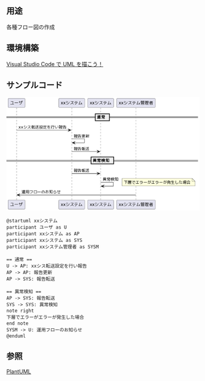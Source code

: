 ## 用途
各種フロー図の作成

## 環境構築
[Visual Studio Code で UML を描こう！](https://qiita.com/couzie/items/9dedb834c5aff09ea7b2)

## サンプルコード
![PlantUML](./images/PlantUML.png) 
```
@startuml xxシステム
participant ユーザ as U
participant xxシステム as AP 
participant xxシステム as SYS
participant xxシステム管理者 as SYSM

== 通常 ==
U -> AP: xxシス転送設定を行い報告
AP -> AP: 報告更新
AP -> SYS: 報告転送

== 異常検知 ==
AP -> SYS: 報告転送
SYS -> SYS: 異常検知
note right
下層でエラーがエラーが発生した場合
end note
SYSM -> U: 運用フローのお知らせ
@enduml

```

## 参照
[PlantUML](https://plantuml.com/ja/)
